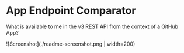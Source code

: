 # App Endpoint Comparator

What is available to me in the v3 REST API from the context of a GitHub App?

![Screenshot](./readme-screenshot.png | width=200)
